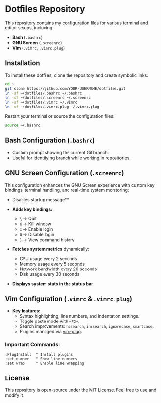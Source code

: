 # Dotfiles Repository

This repository contains my configuration files for various terminal and editor setups, including:

- **Bash** (`.bashrc`)
- **GNU Screen** (`.screenrc`)
- **Vim** (`.vimrc`, `.vimrc.plug`)

## Installation

To install these dotfiles, clone the repository and create symbolic links:

```sh
cd ~
git clone https://github.com/YOUR-USERNAME/dotfiles.git
ln -sf ~/dotfiles/.bashrc ~/.bashrc
ln -sf ~/dotfiles/.screenrc ~/.screenrc
ln -sf ~/dotfiles/.vimrc ~/.vimrc
ln -sf ~/dotfiles/.vimrc.plug ~/.vimrc.plug
```

Restart your terminal or source the configuration files:

```sh
source ~/.bashrc
```

## Bash Configuration (`.bashrc`)

- Custom prompt showing the current Git branch.
- Useful for identifying branch while working in repositories.

## GNU Screen Configuration (`.screenrc`)

This configuration enhances the GNU Screen experience with custom key bindings, terminal handling, and real-time system monitoring:

- Disables startup message**
- **Adds key bindings:**
  - `\` → Quit
  - `K` → Kill window
  - `I` → Enable login
  - `O` → Disable login
  - `}` → View command history

- **Fetches system metrics** dynamically:
  - CPU usage every 2 seconds
  - Memory usage every 5 seconds
  - Network bandwidth every 20 seconds
  - Disk usage every 30 seconds

- **Displays system stats in the status bar**

## Vim Configuration (`.vimrc` & `.vimrc.plug`)

- **Key features:**
  - Syntax highlighting, line numbers, and indentation settings.
  - Toggle paste mode with `<F2>`.
  - Search improvements: `hlsearch`, `incsearch`, `ignorecase`, `smartcase`.
  - Plugins managed via [vim-plug](https://github.com/junegunn/vim-plug).

### Important Commands:

```vim
:PlugInstall  " Install plugins
:set number   " Show line numbers
:set wrap     " Enable line wrapping
```

## License
This repository is open-source under the MIT License. Feel free to use and modify it.
